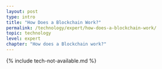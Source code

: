 ```yaml
---
layout: post
type: intro
title: "How Does a Blockchain Work?"
permalink: /technology/expert/how-does-a-blockchain-work/
topic: technology
level: expert
chapter: "How does a Blockchain work?"
---
```


{% include tech-not-available.md %}
